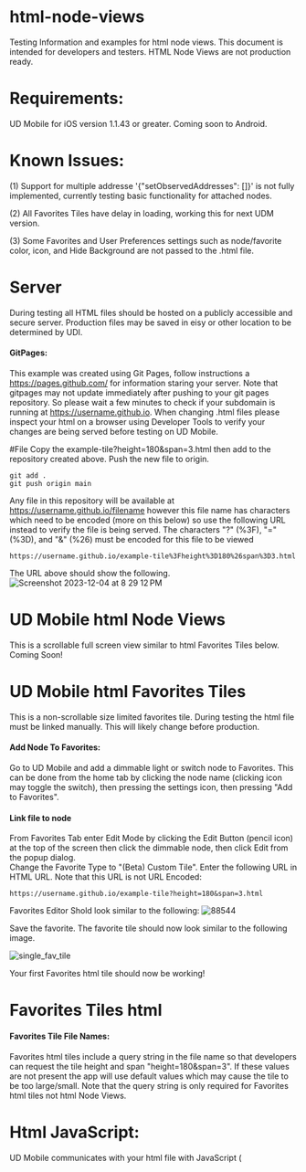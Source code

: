 # html-node-views
Testing Information and examples for html node views.  This document is intended for developers and testers. HTML Node Views are not production ready.

# Requirements:
UD Mobile for iOS version 1.1.43 or greater.  Coming soon to Android.

# Known Issues:
(1) Support for multiple addresse '{"setObservedAddresses": []}' is not fully implemented, currently testing basic functionality for attached nodes.  

(2) All Favorites Tiles have delay in loading, working this for next UDM version.

(3) Some Favorites and User Preferences settings such as node/favorite color, icon, and Hide Background are not passed to the .html file.

# Server
During testing all HTML files should be hosted on a publicly accessible and secure server.  Production files may be saved in eisy or other location to be determined by UDI.
#### GitPages:
This example was created using Git Pages, follow instructions a https://pages.github.com/ for information staring your server.
Note that gitpages may not update immediately after pushing to your git pages repository. So please wait a few minutes to check if your subdomain is running at https://username.github.io. When changing .html files please inspect your html on a browser using Developer Tools to verify your changes are being served before testing on UD Mobile.

#File
Copy the example-tile?height=180&span=3.html then add to the repository created above.  Push the new file to origin.

```
git add .
git push origin main
```
Any file in this repository will be available at https://username.github.io/filename  however this file name has characters which need to be encoded (more on this below) so use the following URL instead to verify the file is being served.
The characters "?" (%3F), "=" (%3D), and "&" (%26) must be encoded for this file to be viewed
```
https://username.github.io/example-tile%3Fheight%3D180%26span%3D3.html
```
The URL above should show the following.
![Screenshot 2023-12-04 at 8 29 12 PM](https://github.com/UniversalDevicesInc/html-node-views/assets/14967116/c02d076e-c475-486e-a93f-6dfc1898c8fd)

# UD Mobile html Node Views
This is a scrollable full screen view similar to html Favorites Tiles below.
Coming Soon!

# UD Mobile html Favorites Tiles
This is a non-scrollable size limited favorites tile.
During testing the html file must be linked manually.  This will likely change before production.
#### Add Node To Favorites:
Go to UD Mobile and add a dimmable light or switch node to Favorites. This can be done from the home tab by clicking the node name (clicking icon may toggle the switch), then pressing the settings icon, then pressing "Add to Favorites".
#### Link file to node
From Favorites Tab enter Edit Mode by clicking the Edit Button (pencil icon) at the top of the screen then click the dimmable node, then click Edit from the popup dialog.  
Change the Favorite Type to "(Beta) Custom Tile".
Enter the following URL in HTML URL. Note that this URL is not URL Encoded:
```
https://username.github.io/example-tile?height=180&span=3.html
```
Favorites Editor Shold look similar to the following:
![88544](https://github.com/UniversalDevicesInc/html-node-views/assets/14967116/014bcf71-19f8-43a5-aa3a-516a58d2b642)


Save the favorite.
The favorite tile should now look similar to the following image.

![single_fav_tile](https://github.com/UniversalDevicesInc/html-node-views/assets/14967116/b2839db0-b871-4a87-8eca-c6a508c6170d)

Your first Favorites html tile should now be working!

# Favorites Tiles html
#### Favorites Tile File Names:
Favorites html tiles include a query string in the file name so that developers can request the tile height and span "height=180&span=3".  If these values are not present the app will use default values which may cause the tile to be too large/small.  Note that the query string is only required for Favorites html tiles not html Node Views.

# Html JavaScript:
UD Mobile communicates with your html file with JavaScript (<script>).  These functions must be included in your html files to receive or send messages to UD Mobile.

# JavaScript newMessage Function
This function receives messages from UD Mobile. The message parameter "jsonString" is JSON as string which needs to be converted to a JavaScript JSON Object.
```
 function newMessage(jsonString) {
    let json = JSON.parse(jsonString);
    ...
}
```
The JSON object should have a single key with a JSON object as the value.
## newMessage JSON Keys
````
{statusUpdate: {...}}
{nodeUpdate: {...}}
{getObservedAddresses: {...}}
````
### {statusUpdate: {...}}
This object contains status <st> updates from UD Mobile.  This can be used to populate your html elements.
```
{"statusUpdate": {"address": "ZB25235_001_1","formatted": "100%","status_name": "On Level", "value" : 100, "prec" : 0, "status_id" : "OL" }}
```

### {nodeUpdate: {...}}
This object contains node data for the node which is linked to this file. This can be used to show the node name (or favorite name) 
```
{"nodeUpdate": {"address": "ZB25235_001_1","name": "ZB 25235.1 On-Off Switch", "enabled":  true}}
```
### {getObservedAddresses: {...}}
This object is a GET request from UD Mobile which is requesting that this file send any additional node addresses which required status observation. The linked node address is included in this object so that developers can request child/sibling nodes if needed.
```
{"getObservedAddresses": {"address": "ZB25235_001_1"}}
```
Upon receipt of this GET request the html file can (optionally) publish additional node addresses for observation.  There is no need to request the same node address as it is observed automatically.


# JavaScript publishMessage Function
This function sends messages from UD Mobile. The message parameter "jsonString" is JSON as string.  This function holds commands to send to both iOS and Android.  There may be a web function in the future.
```
 function publishMessage(jsonString) {
    console.log('publishMessage');
    try {
        <!-- iOS -->
        if (window.webkit != undefined) {
            webkit.messageHandlers.postToUdm.postMessage(jsonString);
        }
        <!-- Android -->
        if (window.androidInterface != undefined) {
            androidInterface.postToUdm(jsonString);
        }
        <!-- TODO Add other Clients such as browser -->
    } catch(err) {
        console.log('error');
    }
}
```

## publishMessage JSON Keys
```
{"setObservedAddresses": []}
{"sendCommand": {...}}
```
### {"sendCommand": {...}}
This Object is used to send commands to UD Mobile. Note that the Address parameter may be empty if sending to the attached node. If sending to a node with is not attached, then address must be included, or command will be sent to the attached node.  Note that UD Mobile will only send commands to observed node addresses, see setObservedAddresses JSON Object

The following example shows how to update the attached node with the DON (ON) command to 34%. See the slider in the example-tile for an example.
```
{"sendCommand":{"address":"","cmd":"DON","p":[{"pId":"","value":"34","uom":"51"}]}}
```
The following example shows how to update the attached node with the DON (ON) command to 34% with a Ramp Rate (RR) of 3 seconds. Note that ramp rate may be different values depending on node.
```
{"sendCommand":{"address":"","cmd":"DON","p":[{"pId":"","value":"34","uom":"51"}, {"pId":"RR","value":"3.0","uom":"58"}]}}
```
The following example shows a command without parameters. This sends the DOF (OFF) Command to the attached node.  See the button in example-tile for an example.
```
{"sendCommand": {"address":"", "cmd": "DOF", "p": []}}
```



### {"setObservedAddresses": []}
This Object should contain a list of node addresses which the file would like to observe.  There is no need to send the attached node address.
```
{"setObservedAddresses": []}
OR
{"setObservedAddresses": ["ZB25235_001_2", "ZB25235_001_3"]}
```


# Light and Dark Modes
The example File has the following CSS which will automaitcally change the tile background/text color to match UD Mobile. If this style is not included then the tile may not match colors in UDM.
```
 <style>
    /* To support Light and Dark Modes*/
    :root {
        color-scheme: light dark;
    }
    body {
      /* This is the standard Favorites tile color, this can be removed if no background is desired*/
      background-color: #B0B1B133;
    }
```













